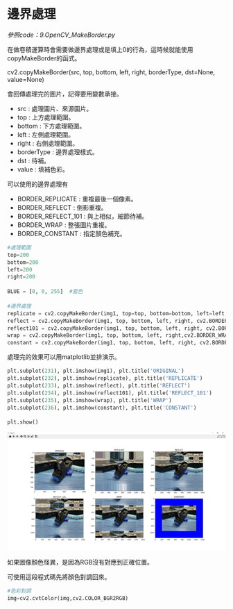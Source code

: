 # 邊界處理

_參照code：9.OpenCV_MakeBorder.py_

在做卷積運算時會需要做邊界處理或是填上0的行為，這時候就能使用copyMakeBorder的函式。

cv2.copyMakeBorder(src, top, bottom, left, right, borderType, dst=None, value=None)

會回傳處理完的圖片，記得要用變數承接。

+ src : 處理圖片、來源圖片。
+ top : 上方處理範圍。
+ bottom : 下方處理範圍。
+ left : 左側處理範圍。
+ right : 右側處理範圍。
+ borderType : 邊界處理樣式。
+ dst : 待補。
+ value : 填補色彩。


可以使用的邊界處理有
+ BORDER_REPLICATE : 重複最後一個像素。
+ BORDER_REFLECT : 倒影重複。
+ BORDER_REFLECT_101 : 與上相似，細節待補。
+ BORDER_WRAP : 整張圖片重複。
+ BORDER_CONSTANT : 指定顏色補充。

```python
#處理範圍
top=200
bottom=200
left=200
right=200

BLUE = [0, 0, 255]  #藍色

#邊界處理
replicate = cv2.copyMakeBorder(img1, top=top, bottom=bottom, left=left, right=right, borderType=cv2.BORDER_REPLICATE)   #重複最後一個像素
reflect = cv2.copyMakeBorder(img1, top, bottom, left, right, cv2.BORDER_REFLECT)    #畫面倒影重複
reflect101 = cv2.copyMakeBorder(img1, top, bottom, left, right, cv2.BORDER_REFLECT_101) #與上相似
wrap = cv2.copyMakeBorder(img1, top, bottom, left, right,cv2.BORDER_WRAP)   #重複圖片
constant = cv2.copyMakeBorder(img1, top, bottom, left, right, cv2.BORDER_CONSTANT, value=BLUE)  #指定顏色
```

處理完的效果可以用matplotlib並排演示。

```python
plt.subplot(231), plt.imshow(img1), plt.title('ORIGINAL')
plt.subplot(232), plt.imshow(replicate), plt.title('REPLICATE')
plt.subplot(233), plt.imshow(reflect), plt.title('REFLECT')
plt.subplot(234), plt.imshow(reflect101), plt.title('REFLECT_101')
plt.subplot(235), plt.imshow(wrap), plt.title('WRAP')
plt.subplot(236), plt.imshow(constant), plt.title('CONSTANT')

plt.show()
```

![border](./IMG/border.jpg)

如果圖像顏色怪異，是因為RGB沒有對應到正確位置。

可使用這段程式碼先將顏色對調回來。

```python
#色彩對調
img=cv2.cvtColor(img,cv2.COLOR_BGR2RGB)
```